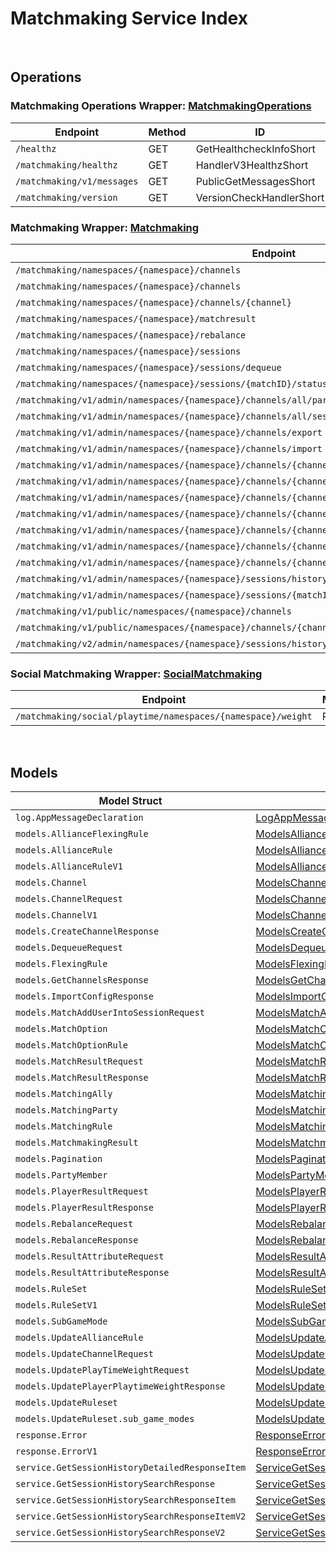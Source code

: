 # Matchmaking Service Index

&nbsp;

## Operations

### Matchmaking Operations Wrapper:  [MatchmakingOperations](../services-api/pkg/service/matchmaking/matchmakingOperations.go)
| Endpoint | Method | ID | Class | Wrapper | Example |
|---|---|---|---|---|---|
| `/healthz` | GET | GetHealthcheckInfoShort | [GetHealthcheckInfoShort](../matchmaking-sdk/pkg/matchmakingclient/matchmaking_operations/matchmaking_operations_client.go) | [GetHealthcheckInfoShort](../services-api/pkg/service/matchmaking/matchmakingOperations.go) | [GetHealthcheckInfoShort](../samples/cli/cmd/matchmaking/matchmakingOperations/getHealthcheckInfo.go) |
| `/matchmaking/healthz` | GET | HandlerV3HealthzShort | [HandlerV3HealthzShort](../matchmaking-sdk/pkg/matchmakingclient/matchmaking_operations/matchmaking_operations_client.go) | [HandlerV3HealthzShort](../services-api/pkg/service/matchmaking/matchmakingOperations.go) | [HandlerV3HealthzShort](../samples/cli/cmd/matchmaking/matchmakingOperations/handlerV3Healthz.go) |
| `/matchmaking/v1/messages` | GET | PublicGetMessagesShort | [PublicGetMessagesShort](../matchmaking-sdk/pkg/matchmakingclient/matchmaking_operations/matchmaking_operations_client.go) | [PublicGetMessagesShort](../services-api/pkg/service/matchmaking/matchmakingOperations.go) | [PublicGetMessagesShort](../samples/cli/cmd/matchmaking/matchmakingOperations/publicGetMessages.go) |
| `/matchmaking/version` | GET | VersionCheckHandlerShort | [VersionCheckHandlerShort](../matchmaking-sdk/pkg/matchmakingclient/matchmaking_operations/matchmaking_operations_client.go) | [VersionCheckHandlerShort](../services-api/pkg/service/matchmaking/matchmakingOperations.go) | [VersionCheckHandlerShort](../samples/cli/cmd/matchmaking/matchmakingOperations/versionCheckHandler.go) |

### Matchmaking Wrapper:  [Matchmaking](../services-api/pkg/service/matchmaking/matchmaking.go)
| Endpoint | Method | ID | Class | Wrapper | Example |
|---|---|---|---|---|---|
| `/matchmaking/namespaces/{namespace}/channels` | GET | GetAllChannelsHandlerShort | [GetAllChannelsHandlerShort](../matchmaking-sdk/pkg/matchmakingclient/matchmaking/matchmaking_client.go) | [GetAllChannelsHandlerShort](../services-api/pkg/service/matchmaking/matchmaking.go) | [GetAllChannelsHandlerShort](../samples/cli/cmd/matchmaking/matchmaking/getAllChannelsHandler.go) |
| `/matchmaking/namespaces/{namespace}/channels` | POST | CreateChannelHandlerShort | [CreateChannelHandlerShort](../matchmaking-sdk/pkg/matchmakingclient/matchmaking/matchmaking_client.go) | [CreateChannelHandlerShort](../services-api/pkg/service/matchmaking/matchmaking.go) | [CreateChannelHandlerShort](../samples/cli/cmd/matchmaking/matchmaking/createChannelHandler.go) |
| `/matchmaking/namespaces/{namespace}/channels/{channel}` | DELETE | DeleteChannelHandlerShort | [DeleteChannelHandlerShort](../matchmaking-sdk/pkg/matchmakingclient/matchmaking/matchmaking_client.go) | [DeleteChannelHandlerShort](../services-api/pkg/service/matchmaking/matchmaking.go) | [DeleteChannelHandlerShort](../samples/cli/cmd/matchmaking/matchmaking/deleteChannelHandler.go) |
| `/matchmaking/namespaces/{namespace}/matchresult` | POST | StoreMatchResultsShort | [StoreMatchResultsShort](../matchmaking-sdk/pkg/matchmakingclient/matchmaking/matchmaking_client.go) | [StoreMatchResultsShort](../services-api/pkg/service/matchmaking/matchmaking.go) | [StoreMatchResultsShort](../samples/cli/cmd/matchmaking/matchmaking/storeMatchResults.go) |
| `/matchmaking/namespaces/{namespace}/rebalance` | POST | RebalanceShort | [RebalanceShort](../matchmaking-sdk/pkg/matchmakingclient/matchmaking/matchmaking_client.go) | [RebalanceShort](../services-api/pkg/service/matchmaking/matchmaking.go) | [RebalanceShort](../samples/cli/cmd/matchmaking/matchmaking/rebalance.go) |
| `/matchmaking/namespaces/{namespace}/sessions` | POST | QueueSessionHandlerShort | [QueueSessionHandlerShort](../matchmaking-sdk/pkg/matchmakingclient/matchmaking/matchmaking_client.go) | [QueueSessionHandlerShort](../services-api/pkg/service/matchmaking/matchmaking.go) | [QueueSessionHandlerShort](../samples/cli/cmd/matchmaking/matchmaking/queueSessionHandler.go) |
| `/matchmaking/namespaces/{namespace}/sessions/dequeue` | POST | DequeueSessionHandlerShort | [DequeueSessionHandlerShort](../matchmaking-sdk/pkg/matchmakingclient/matchmaking/matchmaking_client.go) | [DequeueSessionHandlerShort](../services-api/pkg/service/matchmaking/matchmaking.go) | [DequeueSessionHandlerShort](../samples/cli/cmd/matchmaking/matchmaking/dequeueSessionHandler.go) |
| `/matchmaking/namespaces/{namespace}/sessions/{matchID}/status` | GET | QuerySessionHandlerShort | [QuerySessionHandlerShort](../matchmaking-sdk/pkg/matchmakingclient/matchmaking/matchmaking_client.go) | [QuerySessionHandlerShort](../services-api/pkg/service/matchmaking/matchmaking.go) | [QuerySessionHandlerShort](../samples/cli/cmd/matchmaking/matchmaking/querySessionHandler.go) |
| `/matchmaking/v1/admin/namespaces/{namespace}/channels/all/parties` | GET | GetAllPartyInAllChannelShort | [GetAllPartyInAllChannelShort](../matchmaking-sdk/pkg/matchmakingclient/matchmaking/matchmaking_client.go) | [GetAllPartyInAllChannelShort](../services-api/pkg/service/matchmaking/matchmaking.go) | [GetAllPartyInAllChannelShort](../samples/cli/cmd/matchmaking/matchmaking/getAllPartyInAllChannel.go) |
| `/matchmaking/v1/admin/namespaces/{namespace}/channels/all/sessions/bulk` | GET | BulkGetSessionsShort | [BulkGetSessionsShort](../matchmaking-sdk/pkg/matchmakingclient/matchmaking/matchmaking_client.go) | [BulkGetSessionsShort](../services-api/pkg/service/matchmaking/matchmaking.go) | [BulkGetSessionsShort](../samples/cli/cmd/matchmaking/matchmaking/bulkGetSessions.go) |
| `/matchmaking/v1/admin/namespaces/{namespace}/channels/export` | GET | ExportChannelsShort | [ExportChannelsShort](../matchmaking-sdk/pkg/matchmakingclient/matchmaking/matchmaking_client.go) | [ExportChannelsShort](../services-api/pkg/service/matchmaking/matchmaking.go) | [ExportChannelsShort](../samples/cli/cmd/matchmaking/matchmaking/exportChannels.go) |
| `/matchmaking/v1/admin/namespaces/{namespace}/channels/import` | POST | ImportChannelsShort | [ImportChannelsShort](../matchmaking-sdk/pkg/matchmakingclient/matchmaking/matchmaking_client.go) | [ImportChannelsShort](../services-api/pkg/service/matchmaking/matchmaking.go) | [ImportChannelsShort](../samples/cli/cmd/matchmaking/matchmaking/importChannels.go) |
| `/matchmaking/v1/admin/namespaces/{namespace}/channels/{channelName}` | GET | GetSingleMatchmakingChannelShort | [GetSingleMatchmakingChannelShort](../matchmaking-sdk/pkg/matchmakingclient/matchmaking/matchmaking_client.go) | [GetSingleMatchmakingChannelShort](../services-api/pkg/service/matchmaking/matchmaking.go) | [GetSingleMatchmakingChannelShort](../samples/cli/cmd/matchmaking/matchmaking/getSingleMatchmakingChannel.go) |
| `/matchmaking/v1/admin/namespaces/{namespace}/channels/{channelName}` | PATCH | UpdateMatchmakingChannelShort | [UpdateMatchmakingChannelShort](../matchmaking-sdk/pkg/matchmakingclient/matchmaking/matchmaking_client.go) | [UpdateMatchmakingChannelShort](../services-api/pkg/service/matchmaking/matchmaking.go) | [UpdateMatchmakingChannelShort](../samples/cli/cmd/matchmaking/matchmaking/updateMatchmakingChannel.go) |
| `/matchmaking/v1/admin/namespaces/{namespace}/channels/{channelName}/parties` | GET | GetAllPartyInChannelShort | [GetAllPartyInChannelShort](../matchmaking-sdk/pkg/matchmakingclient/matchmaking/matchmaking_client.go) | [GetAllPartyInChannelShort](../services-api/pkg/service/matchmaking/matchmaking.go) | [GetAllPartyInChannelShort](../samples/cli/cmd/matchmaking/matchmaking/getAllPartyInChannel.go) |
| `/matchmaking/v1/admin/namespaces/{namespace}/channels/{channelName}/sessions` | GET | GetAllSessionsInChannelShort | [GetAllSessionsInChannelShort](../matchmaking-sdk/pkg/matchmakingclient/matchmaking/matchmaking_client.go) | [GetAllSessionsInChannelShort](../services-api/pkg/service/matchmaking/matchmaking.go) | [GetAllSessionsInChannelShort](../samples/cli/cmd/matchmaking/matchmaking/getAllSessionsInChannel.go) |
| `/matchmaking/v1/admin/namespaces/{namespace}/channels/{channelName}/sessions/{matchID}` | POST | AddUserIntoSessionInChannelShort | [AddUserIntoSessionInChannelShort](../matchmaking-sdk/pkg/matchmakingclient/matchmaking/matchmaking_client.go) | [AddUserIntoSessionInChannelShort](../services-api/pkg/service/matchmaking/matchmaking.go) | [AddUserIntoSessionInChannelShort](../samples/cli/cmd/matchmaking/matchmaking/addUserIntoSessionInChannel.go) |
| `/matchmaking/v1/admin/namespaces/{namespace}/channels/{channelName}/sessions/{matchID}` | DELETE | DeleteSessionInChannelShort | [DeleteSessionInChannelShort](../matchmaking-sdk/pkg/matchmakingclient/matchmaking/matchmaking_client.go) | [DeleteSessionInChannelShort](../services-api/pkg/service/matchmaking/matchmaking.go) | [DeleteSessionInChannelShort](../samples/cli/cmd/matchmaking/matchmaking/deleteSessionInChannel.go) |
| `/matchmaking/v1/admin/namespaces/{namespace}/channels/{channelName}/sessions/{matchID}/users/{userID}` | DELETE | DeleteUserFromSessionInChannelShort | [DeleteUserFromSessionInChannelShort](../matchmaking-sdk/pkg/matchmakingclient/matchmaking/matchmaking_client.go) | [DeleteUserFromSessionInChannelShort](../services-api/pkg/service/matchmaking/matchmaking.go) | [DeleteUserFromSessionInChannelShort](../samples/cli/cmd/matchmaking/matchmaking/deleteUserFromSessionInChannel.go) |
| `/matchmaking/v1/admin/namespaces/{namespace}/sessions/history/search` | GET | SearchSessionsShort | [SearchSessionsShort](../matchmaking-sdk/pkg/matchmakingclient/matchmaking/matchmaking_client.go) | [SearchSessionsShort](../services-api/pkg/service/matchmaking/matchmaking.go) | [SearchSessionsShort](../samples/cli/cmd/matchmaking/matchmaking/searchSessions.go) |
| `/matchmaking/v1/admin/namespaces/{namespace}/sessions/{matchID}/history/detailed` | GET | GetSessionHistoryDetailedShort | [GetSessionHistoryDetailedShort](../matchmaking-sdk/pkg/matchmakingclient/matchmaking/matchmaking_client.go) | [GetSessionHistoryDetailedShort](../services-api/pkg/service/matchmaking/matchmaking.go) | [GetSessionHistoryDetailedShort](../samples/cli/cmd/matchmaking/matchmaking/getSessionHistoryDetailed.go) |
| `/matchmaking/v1/public/namespaces/{namespace}/channels` | GET | PublicGetAllMatchmakingChannelShort | [PublicGetAllMatchmakingChannelShort](../matchmaking-sdk/pkg/matchmakingclient/matchmaking/matchmaking_client.go) | [PublicGetAllMatchmakingChannelShort](../services-api/pkg/service/matchmaking/matchmaking.go) | [PublicGetAllMatchmakingChannelShort](../samples/cli/cmd/matchmaking/matchmaking/publicGetAllMatchmakingChannel.go) |
| `/matchmaking/v1/public/namespaces/{namespace}/channels/{channelName}` | GET | PublicGetSingleMatchmakingChannelShort | [PublicGetSingleMatchmakingChannelShort](../matchmaking-sdk/pkg/matchmakingclient/matchmaking/matchmaking_client.go) | [PublicGetSingleMatchmakingChannelShort](../services-api/pkg/service/matchmaking/matchmaking.go) | [PublicGetSingleMatchmakingChannelShort](../samples/cli/cmd/matchmaking/matchmaking/publicGetSingleMatchmakingChannel.go) |
| `/matchmaking/v2/admin/namespaces/{namespace}/sessions/history/search` | GET | SearchSessionsV2Short | [SearchSessionsV2Short](../matchmaking-sdk/pkg/matchmakingclient/matchmaking/matchmaking_client.go) | [SearchSessionsV2Short](../services-api/pkg/service/matchmaking/matchmaking.go) | [SearchSessionsV2Short](../samples/cli/cmd/matchmaking/matchmaking/searchSessionsV2.go) |

### Social Matchmaking Wrapper:  [SocialMatchmaking](../services-api/pkg/service/matchmaking/socialMatchmaking.go)
| Endpoint | Method | ID | Class | Wrapper | Example |
|---|---|---|---|---|---|
| `/matchmaking/social/playtime/namespaces/{namespace}/weight` | PATCH | UpdatePlayTimeWeightShort | [UpdatePlayTimeWeightShort](../matchmaking-sdk/pkg/matchmakingclient/social_matchmaking/social_matchmaking_client.go) | [UpdatePlayTimeWeightShort](../services-api/pkg/service/matchmaking/socialMatchmaking.go) | [UpdatePlayTimeWeightShort](../samples/cli/cmd/matchmaking/socialMatchmaking/updatePlayTimeWeight.go) |


&nbsp;  

## Models

| Model Struct | Class |
|---|---|
| `log.AppMessageDeclaration` | [LogAppMessageDeclaration ](../matchmaking-sdk/pkg/matchmakingclientmodels/log_app_message_declaration.go) |
| `models.AllianceFlexingRule` | [ModelsAllianceFlexingRule ](../matchmaking-sdk/pkg/matchmakingclientmodels/models_alliance_flexing_rule.go) |
| `models.AllianceRule` | [ModelsAllianceRule ](../matchmaking-sdk/pkg/matchmakingclientmodels/models_alliance_rule.go) |
| `models.AllianceRuleV1` | [ModelsAllianceRuleV1 ](../matchmaking-sdk/pkg/matchmakingclientmodels/models_alliance_rule_v1.go) |
| `models.Channel` | [ModelsChannel ](../matchmaking-sdk/pkg/matchmakingclientmodels/models_channel.go) |
| `models.ChannelRequest` | [ModelsChannelRequest ](../matchmaking-sdk/pkg/matchmakingclientmodels/models_channel_request.go) |
| `models.ChannelV1` | [ModelsChannelV1 ](../matchmaking-sdk/pkg/matchmakingclientmodels/models_channel_v1.go) |
| `models.CreateChannelResponse` | [ModelsCreateChannelResponse ](../matchmaking-sdk/pkg/matchmakingclientmodels/models_create_channel_response.go) |
| `models.DequeueRequest` | [ModelsDequeueRequest ](../matchmaking-sdk/pkg/matchmakingclientmodels/models_dequeue_request.go) |
| `models.FlexingRule` | [ModelsFlexingRule ](../matchmaking-sdk/pkg/matchmakingclientmodels/models_flexing_rule.go) |
| `models.GetChannelsResponse` | [ModelsGetChannelsResponse ](../matchmaking-sdk/pkg/matchmakingclientmodels/models_get_channels_response.go) |
| `models.ImportConfigResponse` | [ModelsImportConfigResponse ](../matchmaking-sdk/pkg/matchmakingclientmodels/models_import_config_response.go) |
| `models.MatchAddUserIntoSessionRequest` | [ModelsMatchAddUserIntoSessionRequest ](../matchmaking-sdk/pkg/matchmakingclientmodels/models_match_add_user_into_session_request.go) |
| `models.MatchOption` | [ModelsMatchOption ](../matchmaking-sdk/pkg/matchmakingclientmodels/models_match_option.go) |
| `models.MatchOptionRule` | [ModelsMatchOptionRule ](../matchmaking-sdk/pkg/matchmakingclientmodels/models_match_option_rule.go) |
| `models.MatchResultRequest` | [ModelsMatchResultRequest ](../matchmaking-sdk/pkg/matchmakingclientmodels/models_match_result_request.go) |
| `models.MatchResultResponse` | [ModelsMatchResultResponse ](../matchmaking-sdk/pkg/matchmakingclientmodels/models_match_result_response.go) |
| `models.MatchingAlly` | [ModelsMatchingAlly ](../matchmaking-sdk/pkg/matchmakingclientmodels/models_matching_ally.go) |
| `models.MatchingParty` | [ModelsMatchingParty ](../matchmaking-sdk/pkg/matchmakingclientmodels/models_matching_party.go) |
| `models.MatchingRule` | [ModelsMatchingRule ](../matchmaking-sdk/pkg/matchmakingclientmodels/models_matching_rule.go) |
| `models.MatchmakingResult` | [ModelsMatchmakingResult ](../matchmaking-sdk/pkg/matchmakingclientmodels/models_matchmaking_result.go) |
| `models.Pagination` | [ModelsPagination ](../matchmaking-sdk/pkg/matchmakingclientmodels/models_pagination.go) |
| `models.PartyMember` | [ModelsPartyMember ](../matchmaking-sdk/pkg/matchmakingclientmodels/models_party_member.go) |
| `models.PlayerResultRequest` | [ModelsPlayerResultRequest ](../matchmaking-sdk/pkg/matchmakingclientmodels/models_player_result_request.go) |
| `models.PlayerResultResponse` | [ModelsPlayerResultResponse ](../matchmaking-sdk/pkg/matchmakingclientmodels/models_player_result_response.go) |
| `models.RebalanceRequest` | [ModelsRebalanceRequest ](../matchmaking-sdk/pkg/matchmakingclientmodels/models_rebalance_request.go) |
| `models.RebalanceResponse` | [ModelsRebalanceResponse ](../matchmaking-sdk/pkg/matchmakingclientmodels/models_rebalance_response.go) |
| `models.ResultAttributeRequest` | [ModelsResultAttributeRequest ](../matchmaking-sdk/pkg/matchmakingclientmodels/models_result_attribute_request.go) |
| `models.ResultAttributeResponse` | [ModelsResultAttributeResponse ](../matchmaking-sdk/pkg/matchmakingclientmodels/models_result_attribute_response.go) |
| `models.RuleSet` | [ModelsRuleSet ](../matchmaking-sdk/pkg/matchmakingclientmodels/models_rule_set.go) |
| `models.RuleSetV1` | [ModelsRuleSetV1 ](../matchmaking-sdk/pkg/matchmakingclientmodels/models_rule_set_v1.go) |
| `models.SubGameMode` | [ModelsSubGameMode ](../matchmaking-sdk/pkg/matchmakingclientmodels/models_sub_game_mode.go) |
| `models.UpdateAllianceRule` | [ModelsUpdateAllianceRule ](../matchmaking-sdk/pkg/matchmakingclientmodels/models_update_alliance_rule.go) |
| `models.UpdateChannelRequest` | [ModelsUpdateChannelRequest ](../matchmaking-sdk/pkg/matchmakingclientmodels/models_update_channel_request.go) |
| `models.UpdatePlayTimeWeightRequest` | [ModelsUpdatePlayTimeWeightRequest ](../matchmaking-sdk/pkg/matchmakingclientmodels/models_update_play_time_weight_request.go) |
| `models.UpdatePlayerPlaytimeWeightResponse` | [ModelsUpdatePlayerPlaytimeWeightResponse ](../matchmaking-sdk/pkg/matchmakingclientmodels/models_update_player_playtime_weight_response.go) |
| `models.UpdateRuleset` | [ModelsUpdateRuleset ](../matchmaking-sdk/pkg/matchmakingclientmodels/models_update_ruleset.go) |
| `models.UpdateRuleset.sub_game_modes` | [ModelsUpdateRulesetSubGameModes ](../matchmaking-sdk/pkg/matchmakingclientmodels/models_update_ruleset_sub_game_modes.go) |
| `response.Error` | [ResponseError ](../matchmaking-sdk/pkg/matchmakingclientmodels/response_error.go) |
| `response.ErrorV1` | [ResponseErrorV1 ](../matchmaking-sdk/pkg/matchmakingclientmodels/response_error_v1.go) |
| `service.GetSessionHistoryDetailedResponseItem` | [ServiceGetSessionHistoryDetailedResponseItem ](../matchmaking-sdk/pkg/matchmakingclientmodels/service_get_session_history_detailed_response_item.go) |
| `service.GetSessionHistorySearchResponse` | [ServiceGetSessionHistorySearchResponse ](../matchmaking-sdk/pkg/matchmakingclientmodels/service_get_session_history_search_response.go) |
| `service.GetSessionHistorySearchResponseItem` | [ServiceGetSessionHistorySearchResponseItem ](../matchmaking-sdk/pkg/matchmakingclientmodels/service_get_session_history_search_response_item.go) |
| `service.GetSessionHistorySearchResponseItemV2` | [ServiceGetSessionHistorySearchResponseItemV2 ](../matchmaking-sdk/pkg/matchmakingclientmodels/service_get_session_history_search_response_item_v2.go) |
| `service.GetSessionHistorySearchResponseV2` | [ServiceGetSessionHistorySearchResponseV2 ](../matchmaking-sdk/pkg/matchmakingclientmodels/service_get_session_history_search_response_v2.go) |
